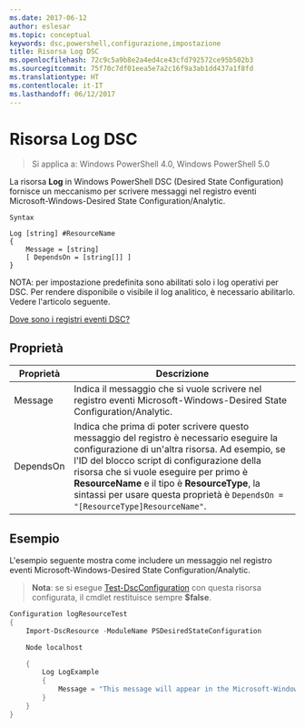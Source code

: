 ```yaml
---
ms.date: 2017-06-12
author: eslesar
ms.topic: conceptual
keywords: dsc,powershell,configurazione,impostazione
title: Risorsa Log DSC
ms.openlocfilehash: 72c9c5a9b8e2a4ed4ce43cfd792572ce95b502b3
ms.sourcegitcommit: 75f70c7df01eea5e7a2c16f9a3ab1dd437a1f8fd
ms.translationtype: HT
ms.contentlocale: it-IT
ms.lasthandoff: 06/12/2017
---
```

<a id="dsc-log-resource" class="xliff"></a>
# Risorsa Log DSC 

> Si applica a: Windows PowerShell 4.0, Windows PowerShell 5.0

La risorsa __Log__ in Windows PowerShell DSC (Desired State Configuration) fornisce un meccanismo per scrivere messaggi nel registro eventi Microsoft-Windows-Desired State Configuration/Analytic.

```
Syntax

Log [string] #ResourceName
{
    Message = [string]
    [ DependsOn = [string[]] ]
}
```

NOTA: per impostazione predefinita sono abilitati solo i log operativi per DSC.
Per rendere disponibile o visibile il log analitico, è necessario abilitarlo.
Vedere l'articolo seguente.

[Dove sono i registri eventi DSC?](https://msdn.microsoft.com/en-us/powershell/dsc/troubleshooting#where-are-dsc-event-logs)

<a id="properties" class="xliff"></a>
## Proprietà
|  Proprietà  |  Descrizione   | 
|---|---| 
| Message| Indica il messaggio che si vuole scrivere nel registro eventi Microsoft-Windows-Desired State Configuration/Analytic.| 
| DependsOn | Indica che prima di poter scrivere questo messaggio del registro è necessario eseguire la configurazione di un'altra risorsa. Ad esempio, se l'ID del blocco script di configurazione della risorsa che si vuole eseguire per primo è __ResourceName__ e il tipo è __ResourceType__, la sintassi per usare questa proprietà è `DependsOn = "[ResourceType]ResourceName"`.| 

<a id="example" class="xliff"></a>
## Esempio

L'esempio seguente mostra come includere un messaggio nel registro eventi Microsoft-Windows-Desired State Configuration/Analytic.

> **Nota**: se si esegue [Test-DscConfiguration](https://technet.microsoft.com/en-us/library/dn407382.aspx) con questa risorsa configurata, il cmdlet restituisce sempre **$false**.

```powershell 
Configuration logResourceTest
{
    Import-DscResource -ModuleName PSDesiredStateConfiguration

    Node localhost

    {
        Log LogExample
        {
            Message = "This message will appear in the Microsoft-Windows-Desired State Configuration/Analytic event log."
        }
    }
}
```

